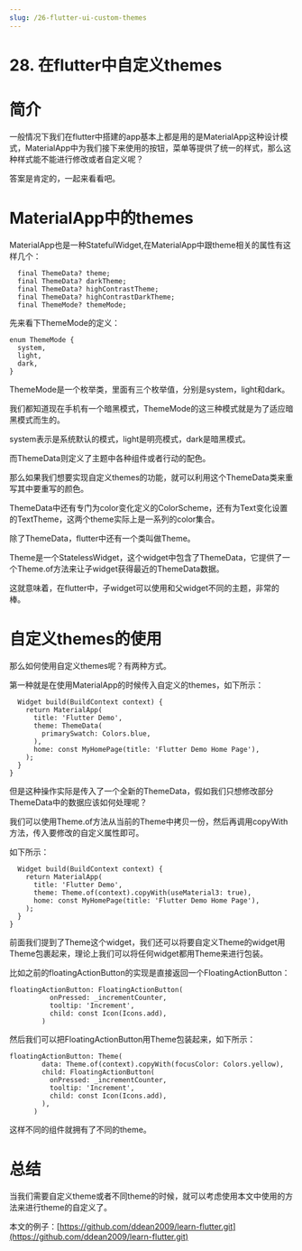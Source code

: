 ```yaml
---
slug: /26-flutter-ui-custom-themes
---
```


# 28. 在flutter中自定义themes



# 简介

一般情况下我们在flutter中搭建的app基本上都是用的是MaterialApp这种设计模式，MaterialApp中为我们接下来使用的按钮，菜单等提供了统一的样式，那么这种样式能不能进行修改或者自定义呢？

答案是肯定的，一起来看看吧。

# MaterialApp中的themes

MaterialApp也是一种StatefulWidget,在MaterialApp中跟theme相关的属性有这样几个：

```
  final ThemeData? theme;
  final ThemeData? darkTheme;
  final ThemeData? highContrastTheme;
  final ThemeData? highContrastDarkTheme;
  final ThemeMode? themeMode;
```

先来看下ThemeMode的定义：

```
enum ThemeMode {
  system,
  light,
  dark,
}
```

ThemeMode是一个枚举类，里面有三个枚举值，分别是system，light和dark。

我们都知道现在手机有一个暗黑模式，ThemeMode的这三种模式就是为了适应暗黑模式而生的。

system表示是系统默认的模式，light是明亮模式，dark是暗黑模式。

而ThemeData则定义了主题中各种组件或者行动的配色。

那么如果我们想要实现自定义themes的功能，就可以利用这个ThemeData类来重写其中要重写的颜色。

ThemeData中还有专门为color变化定义的ColorScheme，还有为Text变化设置的TextTheme，这两个theme实际上是一系列的color集合。

除了ThemeData，flutter中还有一个类叫做Theme。

Theme是一个StatelessWidget，这个widget中包含了ThemeData，它提供了一个Theme.of方法来让子widget获得最近的ThemeData数据。

这就意味着，在flutter中，子widget可以使用和父widget不同的主题，非常的棒。

# 自定义themes的使用

那么如何使用自定义themes呢？有两种方式。

第一种就是在使用MaterialApp的时候传入自定义的themes，如下所示：

```
  Widget build(BuildContext context) {
    return MaterialApp(
      title: 'Flutter Demo',
      theme: ThemeData(
        primarySwatch: Colors.blue,
      ),
      home: const MyHomePage(title: 'Flutter Demo Home Page'),
    );
  }
}
```

但是这种操作实际是传入了一个全新的ThemeData，假如我们只想修改部分ThemeData中的数据应该如何处理呢？

我们可以使用Theme.of方法从当前的Theme中拷贝一份，然后再调用copyWith方法，传入要修改的自定义属性即可。

如下所示：

```
  Widget build(BuildContext context) {
    return MaterialApp(
      title: 'Flutter Demo',
      theme: Theme.of(context).copyWith(useMaterial3: true),
      home: const MyHomePage(title: 'Flutter Demo Home Page'),
    );
  }
}
```

前面我们提到了Theme这个widget，我们还可以将要自定义Theme的widget用Theme包裹起来，理论上我们可以将任何widget都用Theme来进行包装。

比如之前的floatingActionButton的实现是直接返回一个FloatingActionButton：

```
floatingActionButton: FloatingActionButton(
          onPressed: _incrementCounter,
          tooltip: 'Increment',
          child: const Icon(Icons.add),
        )
```

然后我们可以把FloatingActionButton用Theme包装起来，如下所示：

```
floatingActionButton: Theme(
        data: Theme.of(context).copyWith(focusColor: Colors.yellow),
        child: FloatingActionButton(
          onPressed: _incrementCounter,
          tooltip: 'Increment',
          child: const Icon(Icons.add),
        ),
      )
```

这样不同的组件就拥有了不同的theme。

# 总结

当我们需要自定义theme或者不同theme的时候，就可以考虑使用本文中使用的方法来进行theme的自定义了。

本文的例子：[https://github.com/ddean2009/learn-flutter.git](https://github.com/ddean2009/learn-flutter.git)




